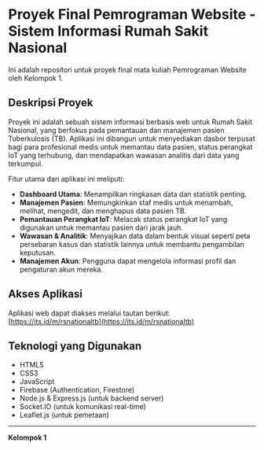 # Proyek Final Pemrograman Website - Sistem Informasi Rumah Sakit Nasional

Ini adalah repositori untuk proyek final mata kuliah Pemrograman Website oleh Kelompok 1.

## Deskripsi Proyek

Proyek ini adalah sebuah sistem informasi berbasis web untuk Rumah Sakit Nasional, yang berfokus pada pemantauan dan manajemen pasien Tuberkulosis (TB). Aplikasi ini dibangun untuk menyediakan dasbor terpusat bagi para profesional medis untuk memantau data pasien, status perangkat IoT yang terhubung, dan mendapatkan wawasan analitis dari data yang terkumpul.

Fitur utama dari aplikasi ini meliputi:
- **Dashboard Utama**: Menampilkan ringkasan data dan statistik penting.
- **Manajemen Pasien**: Memungkinkan staf medis untuk menambah, melihat, mengedit, dan menghapus data pasien TB.
- **Pemantauan Perangkat IoT**: Melacak status perangkat IoT yang digunakan untuk memantau pasien dari jarak jauh.
- **Wawasan & Analitik**: Menyajikan data dalam bentuk visual seperti peta persebaran kasus dan statistik lainnya untuk membantu pengambilan keputusan.
- **Manajemen Akun**: Pengguna dapat mengelola informasi profil dan pengaturan akun mereka.

## Akses Aplikasi

Aplikasi web dapat diakses melalui tautan berikut:
[https://its.id/m/rsnationaltb](https://its.id/m/rsnationaltb)

## Teknologi yang Digunakan
- HTML5
- CSS3
- JavaScript
- Firebase (Authentication, Firestore)
- Node.js & Express.js (untuk backend server)
- Socket.IO (untuk komunikasi real-time)
- Leaflet.js (untuk pemetaan)

---
**Kelompok 1**
